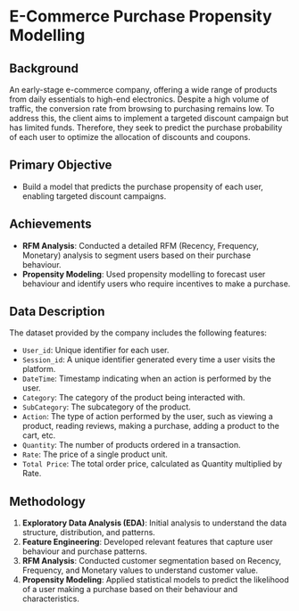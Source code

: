 
# E-Commerce Purchase Propensity Modelling

## Background
An early-stage e-commerce company, offering a wide range of products from daily essentials to high-end electronics. Despite a high volume of traffic, the conversion rate from browsing to purchasing remains low. To address this, the client aims to implement a targeted discount campaign but has limited funds. Therefore, they seek to predict the purchase probability of each user to optimize the allocation of discounts and coupons.

## Primary Objective
- Build a model that predicts the purchase propensity of each user, enabling targeted discount campaigns.

## Achievements
- **RFM Analysis**: Conducted a detailed RFM (Recency, Frequency, Monetary) analysis to segment users based on their purchase behaviour.
- **Propensity Modeling**: Used propensity modelling to forecast user behaviour and identify users who require incentives to make a purchase.

## Data Description
The dataset provided by the company includes the following features:
- `User_id`: Unique identifier for each user.
- `Session_id`: A unique identifier generated every time a user visits the platform.
- `DateTime`: Timestamp indicating when an action is performed by the user.
- `Category`: The category of the product being interacted with.
- `SubCategory`: The subcategory of the product.
- `Action`: The type of action performed by the user, such as viewing a product, reading reviews, making a purchase, adding a product to the cart, etc.
- `Quantity`: The number of products ordered in a transaction.
- `Rate`: The price of a single product unit.
- `Total Price`: The total order price, calculated as Quantity multiplied by Rate.

## Methodology
1. **Exploratory Data Analysis (EDA)**: Initial analysis to understand the data structure, distribution, and patterns.
2. **Feature Engineering**: Developed relevant features that capture user behaviour and purchase patterns.
3. **RFM Analysis**: Conducted customer segmentation based on Recency, Frequency, and Monetary values to understand customer value.
4. **Propensity Modeling**: Applied statistical models to predict the likelihood of a user making a purchase based on their behaviour and characteristics.
